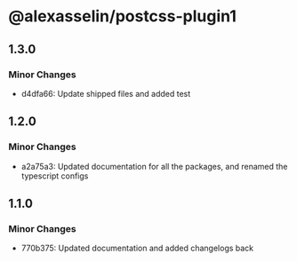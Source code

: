 # @alexasselin/postcss-plugin1

## 1.3.0

### Minor Changes

- d4dfa66: Update shipped files and added test

## 1.2.0

### Minor Changes

- a2a75a3: Updated documentation for all the packages, and renamed the typescript configs

## 1.1.0

### Minor Changes

- 770b375: Updated documentation and added changelogs back
